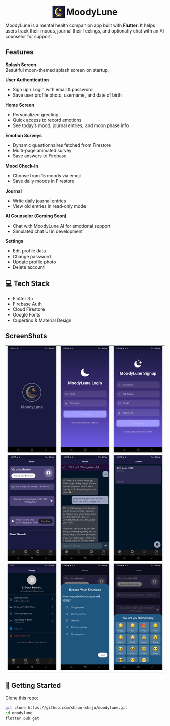 <p align="center">
  <img src="./assets/logo-dark.png" alt="MoodyLune Logo" width="40" style="vertical-align: middle;"/>
  <span style="font-size: 2em; vertical-align: middle;"><b>MoodyLune</b></span>
</p>

MoodyLune is a mental health companion app built with **Flutter**. It helps users track their moods, journal their feelings, and optionally chat with an AI counselor for support.

## Features

**Splash Screen**  
Beautiful moon-themed splash screen on startup.

**User Authentication**  
- Sign up / Login with email & password
- Save user profile photo, username, and date of birth

**Home Screen**  
- Personalized greeting
- Quick access to record emotions
- See today’s mood, journal entries, and moon phase info

**Emotion Surveys**  
- Dynamic questionnaires fetched from Firestore
- Multi-page animated survey
- Save answers to Firebase

**Mood Check-In**  
- Choose from 15 moods via emoji
- Save daily moods in Firestore

**Journal**  
- Write daily journal entries
- View old entries in read-only mode

**AI Counselor (Coming Soon)**  
- Chat with MoodyLune AI for emotional support
- Simulated chat UI in development

**Settings**  
- Edit profile data
- Change password
- Update profile photo
- Delete account

## 💻 Tech Stack

- Flutter 3.x
- Firebase Auth
- Cloud Firestore
- Google Fonts
- Cupertino & Material Design

## ScreenShots

<table>
  <tr>
    <td><img src="./assets/screenshots/splash.jpg" width="200"/></td>
    <td><img src="./assets/screenshots/login.jpg" width="200"/></td>
    <td><img src="./assets/screenshots/signup.jpg" width="200"/></td>
  </tr>
  <tr>
    <td><img src="./assets/screenshots/home.jpg" width="200"/></td>
    <td><img src="./assets/screenshots/chat.jpg" width="200"/></td>
    <td><img src="./assets/screenshots/journal.jpg" width="200"/></td>
  </tr>
  <tr>
    <td><img src="./assets/screenshots/settings.jpg" width="200"/></td>
    <td><img src="./assets/screenshots/record.jpg" width="200"/></td>
    <td><img src="./assets/screenshots/react.jpg" width="200"/></td>
  </tr>
</table>

## 🔧 Getting Started

Clone this repo:

```bash
git clone https://github.com/shaun-shaju/moodylune.git
cd moodylune
flutter pub get